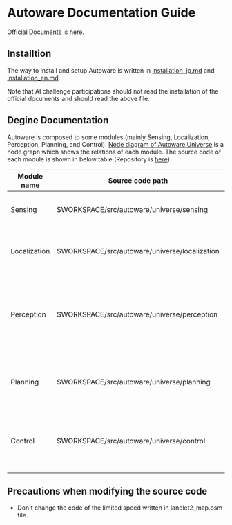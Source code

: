 # Autoware Documentation Guide
Official Documents is [here](https://autowarefoundation.github.io/autoware-documentation/main/).

## Installtion
The way to install and setup Autoware is written in [installation_jp.md](./installation_jp.md) and [installation_en.md](./installation_en.md).

Note that AI challenge participations should not read the installation of the official documents and should read the above file.


## Degine Documentation
Autoware is composed to some modules (mainly Sensing, Localization, Perception, Planning, and Control).
[Node diagram of Autoware Universe](https://tier4.github.io/autoware-documentation/latest/design/node-diagram/) is a node graph which shows the relations of each module.
The source code of each module is shown in below table (Repository is [here](https://github.com/tier4/autoware.universe/tree/cc39553aec1ce42206448249fac4bfdb9a68f96c)).

| Module name  | Source code path | Explanation | 
| ------------ | ---------------- | ----------- | 
| Sensing      | $WORKSPACE/src/autoware/universe/sensing | This module preprocesses sensor data from LiDAR. | 
| Localization | $WORKSPACE/src/autoware/universe/localization | This module estimates the current pose of the ego vehicle. | 
| Perception   | $WORKSPACE/src/autoware/universe/perception | This module detects surrounding objects by using the sensor data from the Sensing module. | 
| Planning     | $WORKSPACE/src/autoware/universe/planning | This module plans the trajectory from current pose to the goal position. | 
| Control      | $WORKSPACE/src/autoware/universe/control | This module calculates speeds and angular to follow along with the trajectory. | 

## Precautions when modifying the source code

- Don't change the code of the limited speed written in lanelet2_map.osm file.

